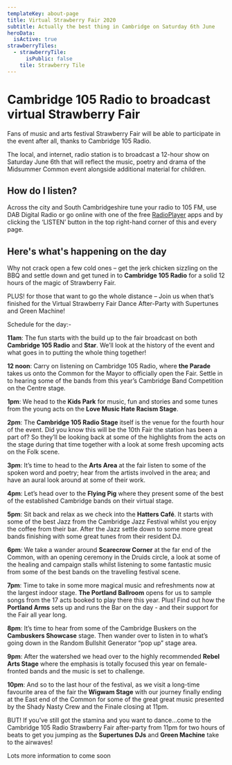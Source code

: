 ```yaml
---
templateKey: about-page
title: Virtual Strawberry Fair 2020
subtitle: Actually the best thing in Cambridge on Saturday 6th June
heroData:
  isActive: true
strawberryTiles:
  - strawberryTile:
      isPublic: false
    tile: Strawberry Tile
---
```

# Cambridge 105 Radio to broadcast virtual Strawberry Fair

Fans of music and arts festival Strawberry Fair will be able to participate in the event after all, thanks to Cambridge 105 Radio.

The local, and internet, radio station is to broadcast a 12-hour show on Saturday June 6th that will reflect the music, poetry and drama of the Midsummer Common event alongside additional material for children.

## How do I listen?

Across the city and South Cambridgeshire tune your radio to 105 FM, use DAB Digital Radio or go online with one of the free [RadioPlayer](http://www.radioplayer.co.uk/) apps and by clicking the ‘LISTEN’ button in the top right-hand corner of this and every page.

## Here's what's happening on the day

Why not crack open a few cold ones – get the jerk chicken sizzling on the BBQ and settle down and get tuned in to **Cambridge 105 Radio** for a solid 12 hours of the magic of Strawberry Fair.

PLUS! for those that want to go the whole distance – Join us when that’s finished for the Virtual Strawberry Fair Dance After-Party with Supertunes and Green Machine!

Schedule for the day:-

**11am**: The fun starts with the build up to the fair broadcast on both **Cambridge 105 Radio** and **Star**. We’ll look at the history of the event and what goes in to putting the whole thing together!

**12 noon**: Carry on listening on Cambridge 105 Radio, where **the Parade** takes us onto the Common for the Mayor to officially open the Fair. Settle in to hearing some of the bands from this year’s Cambridge Band Competition on the Centre stage.

**1pm**: We head to the **Kids Park** for music, fun and stories and some tunes from the young acts on the **Love Music Hate Racism Stage**.

**2pm**: The **Cambridge 105 Radio Stage** itself is the venue for the fourth hour of the event. Did you know this will be the 10th Fair the station has been a part of? So they’ll be looking back at some of the highlights from the acts on the stage during that time together with a look at some fresh upcoming acts on the Folk scene.

**3pm**: It’s time to head to the **Arts Area** at the fair listen to some of the spoken word and poetry; hear from the artists involved in the area; and have an aural look around at some of their work.

**4pm**: Let’s head over to the **Flying Pig** where they present some of the best of the established Cambridge bands on their virtual stage.

**5pm**: Sit back and relax as we check into the **Hatters Café**. It starts with some of the best Jazz from the Cambridge Jazz Festival whilst you enjoy the coffee from their bar. After the Jazz settle down to some more great bands finishing with some great tunes from their resident DJ.

**6pm**: We take a wander around **Scarecrow Corner** at the far end of the Common, with an opening ceremony in the Druids circle, a look at some of the healing and campaign stalls whilst listening to some fantastic music from some of the best bands on the travelling festival scene.

**7pm**: Time to take in some more magical music and refreshments now at the largest indoor stage.  **The Portland Ballroom** opens for us to sample songs from the 17 acts booked to play there this year. Plus! Find out how the **Portland Arms** sets up and runs the Bar on the day - and their support for the Fair all year long.

**8pm**: It’s time to hear from some of the Cambridge Buskers on the **Cambuskers Showcase** stage. Then wander over to listen in to what’s going down in the Random Bullshit Generator “pop up” stage area.

**9pm**: After the watershed we head over to the highly recommended **Rebel Arts Stage** where the emphasis is totally focused this year on female-fronted bands and the music is set to challenge.

**10pm**: And so to the last hour of the festival, as we visit a long-time favourite area of the fair the **Wigwam Stage** with our journey finally ending at the East end of the Common for some of the great great music presented by the Shady Nasty Crew and the Finale closing at 11pm.

BUT! If you’ve still got the stamina and you want to dance…come to the Cambridge 105 Radio Strawberry Fair after-party from 11pm for two hours of beats to get you jumping as the **Supertunes DJs** and **Green Machine** take to the airwaves!

Lots more information to come soon
